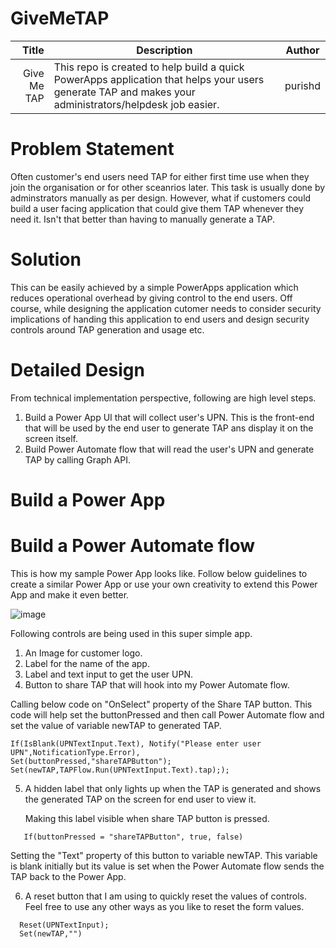 # GiveMeTAP
| Title | Description |Author|
|-----:|---------------|-----|
| Give Me TAP|This repo is created to help build a quick PowerApps application that helps your users generate TAP and makes your administrators/helpdesk job easier.               |purishd|


# Problem Statement
Often customer's end users need TAP for either first time use when they join the organisation or for other sceanrios later. This task is usually done by adminstrators manually as per design. However, what if customers could build a user facing application that could give them TAP whenever they need it. Isn't that better than having to manually generate a TAP.

# Solution
This can be easily achieved by a simple PowerApps application which reduces operational overhead by giving control to the end users. Off course, while designing the application cutomer needs to consider security implications of handing this application to end users and design security controls around TAP generation and usage etc.

# Detailed Design
From technical implementation perspective, following are high level steps.
1. Build a Power App UI that will collect user's UPN. This is the front-end that will be used by the end user to generate TAP ans display it on the screen itself.
2. Build Power Automate flow that will read the user's UPN and generate TAP by calling Graph API.

# Build a Power App

# Build a Power Automate flow
This is how my sample Power App looks like. Follow below guidelines to create a similar Power App or use your own creativity to extend this Power App and make it even better.

![image](https://github.com/purishd/GiveMeTAP/assets/11908199/a64dee82-9a65-42e4-b19b-5b954c92a0de)

Following controls are being used in this super simple app.
1. An Image for customer logo.
2. Label for the name of the app.
3. Label and text input to get the user UPN.
4. Button to share TAP that will hook into my Power Automate flow.

Calling below code on "OnSelect" property of the Share TAP button. This code will help set the buttonPressed and then call Power Automate flow and set the value of variable newTAP to generated TAP.
```
If(IsBlank(UPNTextInput.Text), Notify("Please enter user UPN",NotificationType.Error),
Set(buttonPressed,"shareTAPButton");
Set(newTAP,TAPFlow.Run(UPNTextInput.Text).tap););
```
5. A hidden label that only lights up when the TAP is generated and shows the generated TAP on the screen for end user to view it.

   Making this label visible when share TAP button is pressed.
```
   If(buttonPressed = "shareTAPButton", true, false)
```
   Setting the "Text" property of this button to variable newTAP. This variable is blank initially but its value is set when the Power Automate flow sends the TAP back to the Power App.
  
6. A reset button that I am using to quickly reset the values of controls. Feel free to use any other ways as you like to reset the form values.
```
  Reset(UPNTextInput);
  Set(newTAP,"")
```
